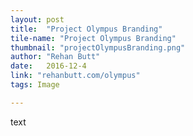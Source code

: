 ```yaml
---
layout: post
title:  "Project Olympus Branding"
tile-name: "Project Olympus Branding"
thumbnail: "projectOlympusBranding.png"
author: "Rehan Butt"
date:   2016-12-4
link: "rehanbutt.com/olympus"
tags: Image

---
```


text